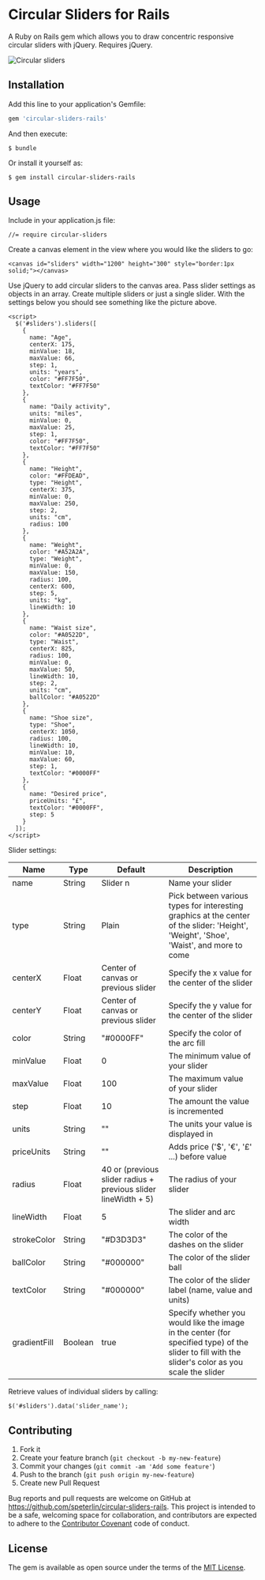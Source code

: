 # Circular Sliders for Rails

A Ruby on Rails gem which allows you to draw concentric responsive circular sliders with jQuery. Requires jQuery.

![Circular sliders](../assets/circular-sliders-rails.gif?raw=true)

## Installation

Add this line to your application's Gemfile:

```ruby
gem 'circular-sliders-rails'
```

And then execute:

    $ bundle

Or install it yourself as:

    $ gem install circular-sliders-rails

## Usage

Include in your application.js file:

    //= require circular-sliders

Create a canvas element in the view where you would like the sliders to go:

    <canvas id="sliders" width="1200" height="300" style="border:1px solid;"></canvas>

Use jQuery to add circular sliders to the canvas area. Pass slider settings as objects in an array. Create multiple sliders or just a single slider. With the settings below you should see something like the picture above.

    <script>
      $('#sliders').sliders([
        {
          name: "Age",
          centerX: 175,
          minValue: 18,
          maxValue: 66,
          step: 1,
          units: "years",
          color: "#FF7F50",
          textColor: "#FF7F50"
        },
        {
          name: "Daily activity",
          units: "miles",
          minValue: 0,
          maxValue: 25,
          step: 1,
          color: "#FF7F50",
          textColor: "#FF7F50"
        },
        {
          name: "Height",
          color: "#FFDEAD",
          type: "Height",
          centerX: 375,
          minValue: 0,
          maxValue: 250,
          step: 2,
          units: "cm",
          radius: 100
        },
        {
          name: "Weight",
          color: "#A52A2A",
          type: "Weight",
          minValue: 0,
          maxValue: 150,
          radius: 100,
          centerX: 600,
          step: 5,
          units: "kg",
          lineWidth: 10
        },
        {
          name: "Waist size",
          color: "#A0522D",
          type: "Waist",
          centerX: 825,
          radius: 100,
          minValue: 0,
          maxValue: 50,
          lineWidth: 10,
          step: 2,
          units: "cm",
          ballColor: "#A0522D"
        },
        {
          name: "Shoe size",
          type: "Shoe",
          centerX: 1050,
          radius: 100,
          lineWidth: 10,
          minValue: 10,
          maxValue: 60,
          step: 1,
          textColor: "#0000FF"
        },
        {
          name: "Desired price",
          priceUnits: "£",
          textColor: "#0000FF",
          step: 5
        }
      ]);
    </script>

Slider settings:

| Name            | Type    | Default                             | Description                                            |
| --------------- | ------- | ----------------------------------- | ------------------------------------------------------ |
| name            | String  | Slider n                            | Name your slider                                       |
| type            | String  | Plain                               | Pick between various types for interesting graphics at the center of the slider: 'Height', 'Weight', 'Shoe', 'Waist', and more to come |
| centerX         | Float   | Center of canvas or previous slider | Specify the x value for the center of the slider       |
| centerY         | Float   | Center of canvas or previous slider | Specify the y value for the center of the slider       |
| color           | String  | "#0000FF"                           | Specify the color of the arc fill                      |
| minValue        | Float   | 0                                   | The minimum value of your slider                       |
| maxValue        | Float   | 100                                 | The maximum value of your slider                       |
| step            | Float   | 10                                  | The amount the value is incremented                    |
| units           | String  | ""                                  | The units your value is displayed in                   |
| priceUnits      | String  | ""                                  | Adds price ('$', '€', '£' ...) before value            |
| radius          | Float   | 40 or (previous slider radius + previous slider lineWidth + 5)  | The radius of your slider  |
| lineWidth       | Float   | 5                                   | The slider and arc width                               |
| strokeColor     | String  | "#D3D3D3"                           | The color of the dashes on the slider                  |
| ballColor       | String  | "#000000"                           | The color of the slider ball                           |
| textColor       | String  | "#000000"                           | The color of the slider label (name, value and units)  |
| gradientFill    | Boolean | true                                | Specify whether you would like the image in the center (for specified type) of the slider to fill with the slider's color as you scale the slider |

Retrieve values of individual sliders by calling:

    $('#sliders').data('slider_name');

<!-- ## Development -->

<!-- To install this gem onto your local machine, run `bundle exec rake install`. To release a new version, update the version number in `version.rb`, and then run `bundle exec rake release`, which will create a git tag for the version, push git commits and tags, and push the `.gem` file to [rubygems.org](https://rubygems.org). -->


## Contributing

  1. Fork it
  1. Create your feature branch (`git checkout -b my-new-feature`)
  1. Commit your changes (`git commit -am 'Add some feature'`)
  1. Push to the branch (`git push origin my-new-feature`)
  1. Create new Pull Request

Bug reports and pull requests are welcome on GitHub at https://github.com/speterlin/circular-sliders-rails. This project is intended to be a safe, welcoming space for collaboration, and contributors are expected to adhere to the [Contributor Covenant](http://contributor-covenant.org) code of conduct.


## License

The gem is available as open source under the terms of the [MIT License](http://opensource.org/licenses/MIT).
